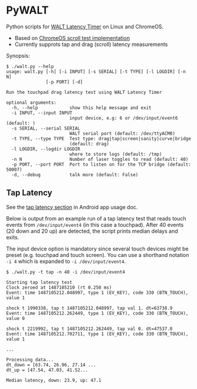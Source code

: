# PyWALT
Python scripts for [WALT Latency Timer](https://github.com/google/walt) on Linux and ChromeOS.

 * Based on [ChromeOS scroll test implementation](https://chromium.googlesource.com/chromiumos/platform/touchbot/+/master/quickstep/)
 * Currently supprots tap and drag (scroll) latency measurements


Synopsis:
```
$ ./walt.py --help
usage: walt.py [-h] [-i INPUT] [-s SERIAL] [-t TYPE] [-l LOGDIR] [-n N]
               [-p PORT] [-d]

Run the touchpad drag latency test using WALT Latency Timer

optional arguments:
  -h, --help            show this help message and exit
  -i INPUT, --input INPUT
                        input device, e.g: 6 or /dev/input/event6 (default: )
  -s SERIAL, --serial SERIAL
                        WALT serial port (default: /dev/ttyACM0)
  -t TYPE, --type TYPE  Test type: drag|tap|screen|sanity|curve|bridge
                        (default: drag)
  -l LOGDIR, --logdir LOGDIR
                        where to store logs (default: /tmp)
  -n N                  Number of laser toggles to read (default: 40)
  -p PORT, --port PORT  Port to listen on for the TCP bridge (default: 50007)
  -d, --debug           talk more (default: False)
 ```


## Tap Latency ##
See the [tap latency section](../docs/usage/WALT_usage.md#tap-latency) in Android app usage doc.

Below is output from an example run of a tap latency test that reads touch events from `/dev/input/event4` (in this case a touchpad). After 40 events (20 down and 20 up) are detected, the script prints median delays and exits.

The input device option is mandatory since several touch devices might be preset (e.g. touchpad and touch screen). You can use a shorthand notation `-i 4` which is expanded to `-i /dev/input/event4`.

```
$ ./walt.py -t tap -n 40 -i /dev/input/event4

Starting tap latency test
Clock zeroed at 1487105210 (rt 0.250 ms)
Event: time 1487105212.048997, type 1 (EV_KEY), code 330 (BTN_TOUCH), value 1

shock t 1990338, tap t 1487105212.048997, tap val 1. dt=63738.9
Event: time 1487105212.262449, type 1 (EV_KEY), code 330 (BTN_TOUCH), value 0

shock t 2219992, tap t 1487105212.262449, tap val 0. dt=47537.0
Event: time 1487105212.702711, type 1 (EV_KEY), code 330 (BTN_TOUCH), value 1

...

Processing data...
dt_down = [63.74, 26.96, 27.14 ...
dt_up = [47.54, 47.03, 41.52...

Median latency, down: 23.9, up: 47.1
```
